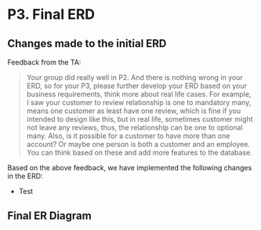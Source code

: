 # P3. Final ERD
## Changes made to the initial ERD
Feedback from the TA:
> Your group did really well in P2. And there is nothing wrong in your ERD, so for your P3, please further develop your ERD based on your business requirements, think more about real life cases. For example, I saw your customer to review relationship is one to mandatory many, means one customer as least have one review, which is fine if you intended to design like this, but in real life, sometimes customer might not leave any reviews, thus, the relationship can be one to optional many. Also, is it possible for a customer to have more than one account? Or maybe one person is both a customer and an employee. You can think based on these and add more features to the database.
> 
Based on the above feedback, we have implemented the following changes in the ERD:
- Test
## Final ER Diagram
